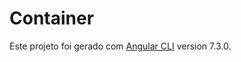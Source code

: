 # Container

Este projeto foi gerado com [Angular CLI](https://github.com/angular/angular-cli) version 7.3.0.


